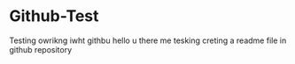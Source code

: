 # Github-Test
Testing owrikng iwht githbu
hello u there
me tesking creting a readme file in github repository
